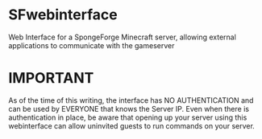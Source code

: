 # SFwebinterface
Web Interface for a SpongeForge Minecraft server, allowing external applications to communicate with the gameserver

# IMPORTANT
As of the time of this writing, the interface has NO AUTHENTICATION and can be used by EVERYONE that knows the Server IP.
Even when there is authentication in place, be aware that opening up your server using this webinterface can allow uninvited guests to run commands on your server.
